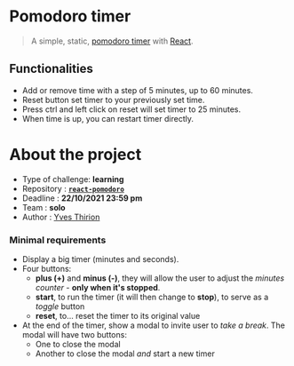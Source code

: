# Pomodoro timer  
> A simple, static, [pomodoro timer](https://en.wikipedia.org/wiki/Pomodoro_Technique) with [React](https://reactjs.org).  

## Functionalities  
- Add or remove time with a step of 5 minutes, up to 60 minutes.
- Reset button set timer to your previously set time. 
- Press ctrl and left click on reset will set timer to 25 minutes.
- When time is up, you can restart timer directly.  

# About the project  
- Type of challenge: **learning**
- Repository : [**`react-pomodoro`**](https://github.com/Yves852/react-pomodoro)
- Deadline : **22/10/2021 23:59 pm**
- Team : **solo**
- Author : [Yves Thirion](https://github.com/Yves852)

### Minimal requirements  
- Display a big timer (minutes and seconds).
- Four buttons:
  - **plus (+)** and **minus (-)**, they will allow the user to adjust the _minutes counter_ - **only when it's stopped**.
  - **start**, to run the timer (it will then change to **stop**), to serve as a _toggle_ button
  - **reset**, to… reset the timer to its original value
- At the end of the timer, show a modal to invite user to _take a break_. The modal will have two buttons:
  - One to close the modal
  - Another to close the modal _and_ start a new timer